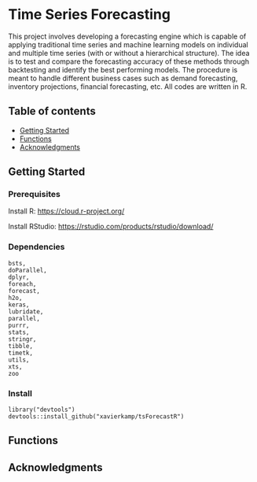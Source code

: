 # Time Series Forecasting

This project involves developing a forecasting engine which is capable of applying traditional time series and 
machine learning models on individual and multiple time series (with or without a hierarchical structure). 
The idea is to test and compare the forecasting accuracy of these methods through backtesting and identify 
the best performing models. The  procedure is meant to handle different business cases such as demand forecasting, 
inventory projections, financial forecasting, etc. All codes are written in R.

## Table of contents
* [Getting Started](#getting-started)
* [Functions](#functions)
* [Acknowledgments](#acknowledgments)

## Getting Started

### Prerequisites

Install R: https://cloud.r-project.org/

Install RStudio: https://rstudio.com/products/rstudio/download/

### Dependencies

    bsts,
    doParallel,
    dplyr,
    foreach,
    forecast,
    h2o,
    keras,
    lubridate,
    parallel,
    purrr,
    stats,
    stringr,
    tibble,
    timetk,
    utils,
    xts,
    zoo

### Install

```
library("devtools")
devtools::install_github("xavierkamp/tsForecastR")
```


## Functions


## Acknowledgments
